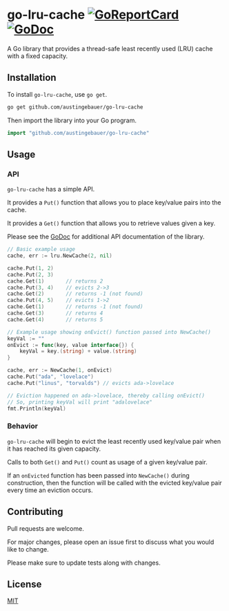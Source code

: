 # go-lru-cache [![GoReportCard](https://goreportcard.com/badge/github.com/austingebauer/go-lru-cache)](https://goreportcard.com/report/github.com/austingebauer/go-lru-cache) [![GoDoc](https://godoc.org/github.com/austingebauer/go-lru-cache?status.svg)](https://godoc.org/github.com/austingebauer/go-lru-cache)

A Go library that provides a thread-safe least recently used (LRU) cache with a fixed 
capacity.

## Installation

To install `go-lru-cache`, use `go get`.

```bash
go get github.com/austingebauer/go-lru-cache
```

Then import the library into your Go program.

```go
import "github.com/austingebauer/go-lru-cache"
```

## Usage

### API

`go-lru-cache` has a simple API.

It provides a `Put()` function that allows you to place key/value pairs into the cache.

It provides a `Get()` function that allows you to retrieve values given a key.

Please see the [GoDoc](https://godoc.org/github.com/austingebauer/go-lru-cache) for 
additional API documentation of the library.

```go
// Basic example usage
cache, err := lru.NewCache(2, nil)

cache.Put(1, 2)
cache.Put(2, 3)
cache.Get(1)       // returns 2
cache.Put(3, 4)    // evicts 2->3
cache.Get(2)       // returns -1 (not found)
cache.Put(4, 5)    // evicts 1->2
cache.Get(1)       // returns -1 (not found)
cache.Get(3)       // returns 4
cache.Get(4)       // returns 5
```

```go
// Example usage showing onEvict() function passed into NewCache()
keyVal := ""
onEvict := func(key, value interface{}) {
    keyVal = key.(string) + value.(string)
}

cache, err := NewCache(1, onEvict)
cache.Put("ada", "lovelace")
cache.Put("linus", "torvalds") // evicts ada->lovelace

// Eviction happened on ada->lovelace, thereby calling onEvict()
// So, printing keyVal will print "adalovelace"
fmt.Println(keyVal)
```

### Behavior

`go-lru-cache` will begin to evict the least recently used key/value pair when it has 
reached its given capacity.

Calls to both `Get()` and `Put()` count as usage of a given key/value pair.

If an `onEvicted` function has been passed into `NewCache()` during construction, then 
the function will be called with the evicted key/value pair every time an eviction occurs.

## Contributing

Pull requests are welcome. 

For major changes, please open an issue first to discuss what you would like to change.

Please make sure to update tests along with changes.

## License

[MIT](LICENSE)
